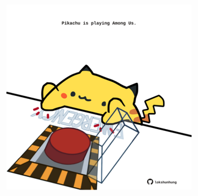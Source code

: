 <!-- built at 10/09/2022, 15:01:03 UTC -->
<p align="center">
  <img width="500" height="500" src="./ReadmeImage.svg">
</p>
